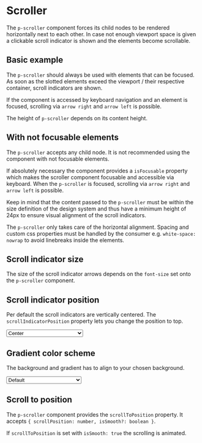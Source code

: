 # Scroller

The `p-scroller` component forces its child nodes to be rendered horizontally next to each other. In case not enough
viewport space is given a clickable scroll indicator is shown and the elements become scrollable.

<TableOfContents></TableOfContents>

## Basic example

The `p-scroller` should always be used with elements that can be focused. As soon as the slotted elements exceed the
viewport / their respective container, scroll indicators are shown.

If the component is accessed by keyboard navigation and an element is focused, scrolling via `arrow right` and
`arrow left` is possible.

<Playground :markup="basicTagMarkup" :config="config"></Playground>

The height of `p-scroller` depends on its content height.

<Playground :markup="basicTagDismissibleMarkup" :config="config"></Playground>

## With not focusable elements

The `p-scroller` accepts any child node. It is not recommended using the component with not focusable elements.

If absolutely necessary the component provides a `isFocusable` property which makes the scroller component focusable and
accessible via keyboard. When the `p-scroller` is focused, scrolling via `arrow right` and `arrow left` is possible.

Keep in mind that the content passed to the `p-scroller` must be within the size definition of the design system and
thus have a minimum height of 24px to ensure visual alignment of the scroll indicators.

The `p-scroller` only takes care of the horizontal alignment. Spacing and custom css properties must be handled by the
consumer e.g. `white-space: nowrap` to avoid linebreaks inside the elements.

<Playground :markup="isFocusable" :config="{themable: false}"></Playground>

## Scroll indicator size

The size of the scroll indicator arrows depends on the `font-size` set onto the `p-scroller` component.

<Playground :markup="scrollIndicatorSize" :config="config"></Playground>

## Scroll indicator position

Per default the scroll indicators are vertically centered. The `scrollIndicatorPosition` property lets you change the
position to top.

<Playground :markup="scrollIndicatorPositionMarkup" :config="config">
  <select v-model="scrollIndicatorPosition" aria-label="Select scroll indicator position">
    <option disabled>Select scroll-indicator-position</option>
    <option value="center">Center</option>
    <option value="top">Top</option>
  </select>
</Playground>

## Gradient color scheme

The background and gradient has to align to your chosen background.

<Playground :markup="gradientMarkup" :config="{ ...config, colorScheme: gradientColorScheme }">
  <select v-model="gradientColorScheme" aria-label="Select color scheme">
    <option disabled>Select gradient-color-scheme</option>
    <option value="default">Default</option>
    <option value="surface">Surface</option>
  </select>
</Playground>

## Scroll to position

The `p-scroller` component provides the `scrollToPosition` property. It accepts
`{ scrollPosition: number, isSmooth?: boolean }`.

If `scrollToPosition` is set with `isSmooth: true` the scrolling is animated.

<Playground :frameworkMarkup="codeExample" :config="{ themable: false }" :markup="frameworkExample"></Playground>

<script lang="ts">
import Vue from 'vue';
import Component from 'vue-class-component';
import { getScrollerCodeSamples } from '@porsche-design-system/shared';
  
@Component
export default class Code extends Vue {
  config = { themeable: true };

  gradientColorScheme = 'surface';
  scrollIndicatorPosition = 'top';

  codeExample = getScrollerCodeSamples();

  basicTagMarkup = `<div style="max-width: 600px">
  <p-scroller>
    <p-tag color="neutral-contrast-high">
      <button type="button">Some tag content</button>
    </p-tag>
    <p-tag color="notification-neutral">
      <button type="button">Some tag content</button>
    </p-tag>
    <p-tag color="notification-warning">
      <button type="button">Some tag content</button>
    </p-tag>
    <p-tag color="neutral-contrast-high">
      <button type="button">Some tag content</button>
    </p-tag>
    <p-tag color="notification-neutral">
      <button type="button">Some tag content</button>
    </p-tag>
    <p-tag color="notification-warning">
      <button type="button">Some tag content</button>
    </p-tag>
    <p-tag color="neutral-contrast-high">
      <button type="button">Some tag content</button>
    </p-tag>
    <p-tag color="notification-neutral">
      <button type="button">Some tag content</button>
    </p-tag>
  </p-scroller>
</div>`;

  basicTagDismissibleMarkup = `<div style="max-width: 600px">
  <p-scroller style="white-space: nowrap">
    <p-tag-dismissible>Some tag content</p-tag-dismissible>
    <p-tag-dismissible>Some tag content</p-tag-dismissible>
    <p-tag-dismissible>Some tag content</p-tag-dismissible>
    <p-tag-dismissible>Some tag content</p-tag-dismissible>
    <p-tag-dismissible>Some tag content</p-tag-dismissible>
  </p-scroller>
</div>`;
  
  isFocusable = `<div style="max-width: 600px">
  <p-scroller is-focusable="true" style="white-space: nowrap">
    <span style="height: 24px">Some element 1</span>
    <span style="height: 24px">Some element 2</span>
    <span style="height: 24px">Some element 3</span>
    <span style="height: 24px">Some element 4</span>
    <span style="height: 24px">Some element 5</span>
    <span style="height: 24px">Some element 6</span>
    <span style="height: 24px">Some element 7</span>
    <span style="height: 24px">Some element 8</span>
    <span style="height: 24px">Some element 9</span>
    <span style="height: 24px">Some element 10</span>
  </p-scroller>
</div>`;

  scrollIndicatorSize = `<div style="max-width: 600px">
  <p-scroller style="font-size: 24px; white-space: nowrap">
    <p-button>Some button</p-button>
    <p-button>Some button</p-button>
    <p-button>Some button</p-button>
    <p-button>Some button</p-button>
    <p-button>Some button</p-button>
    <p-button>Some button</p-button>
    <p-button>Some button</p-button>
    <p-button>Some button</p-button>
  </p-scroller>
</div>`;

  get scrollIndicatorPositionMarkup() { 
    return `<div style="max-width: 600px">
  <p-scroller scroll-indicator-position="${this.scrollIndicatorPosition}" style="white-space: nowrap">
    <p-button>Some button</p-button>
    <p-button>Some button</p-button>
    <p-button>Some button</p-button>
    <p-button>Some button</p-button>
    <p-button>Some button</p-button>
    <p-button>Some button</p-button>
    <p-button>Some button</p-button>
    <p-button>Some button</p-button>
  </p-scroller>
</div>`;
  };

  get gradientMarkup() {
    return `<div style="max-width: 600px">
  <p-scroller gradient-color-scheme="${this.gradientColorScheme}" style="white-space: nowrap">
    <p-button>Some button</p-button>
    <p-button>Some button</p-button>
    <p-button>Some button</p-button>
    <p-button>Some button</p-button>
    <p-button>Some button</p-button>
    <p-button>Some button</p-button>
    <p-button>Some button</p-button>
    <p-button>Some button</p-button>
  </p-scroller>
</div>`;
  }

  frameworkExample = `<p-button id="start">Scroll to start</p-button>
<p-button id="middle">Scroll to middle</p-button>
<p-button id="end">Scroll to end</p-button>

<div style="max-width: 600px">
  <p-scroller class="scroller" scroll-to-position="{scrollPosition: 290}">
    <span>Start</span>
    <span>Middle</span>
    <span>End</span>
  </p-scroller>
</div>
`
 
  mounted() {
    /* initially update accordion with open attribute in playground */
    this.registerEvents();
  
    /* theme switch needs to register event listeners again */
    const themeTabs = this.$el.querySelectorAll('.playground > p-tabs-bar');
    themeTabs.forEach(tab => tab.addEventListener('tabChange', () => {
      this.registerEvents();
    }));
  }
  
  updated(){
    this.registerEvents();
  }
  
  registerEvents() {
    const scroller = document.querySelector('.scroller');

    const scrollToStart = document.querySelector('#start');
    scrollToStart.addEventListener('click', () => {
      scroller.scrollToPosition = {scrollPosition: 0, isSmooth: true};
    });
  
    const scrollToMiddle = document.querySelector('#middle');
    scrollToMiddle.addEventListener('click',  () => {
      scroller.scrollToPosition = {scrollPosition: 290, isSmooth: true};
    });
  
    const scrollToEnd = document.querySelector('#end');
    scrollToEnd.addEventListener('click',  () => {
      scroller.scrollToPosition = {scrollPosition: 900, isSmooth: true};
    });
  }
}

</script>

<style lang="scss">
  p-scroller > * {
    &:not(:last-child) {
      margin-right: 1rem;
    }
  }
  p-scroller > span {
    border: 1px solid deeppink;
  }

  .scroller > span {
    display: flex;
    justify-content: center;
    align-items: center;
    height: 48px;
    width: 300px;
  }

  .demo > p-button {
    margin: 0 1rem 1rem 0;
  }
</style>
